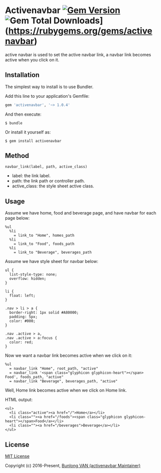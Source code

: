 # Activenavbar [![Gem Version](https://badge.fury.io/rb/activenavbar.svg)](http://badge.fury.io/rb/activenavbar) ![Gem Total Downloads](https://img.shields.io/gem/dt/activenavbar.svg)](https://rubygems.org/gems/activenavbar)

active navbar is used to set the active navbar link, a navbar link becomes active when you click on it.


## Installation

The simplest way to install is to use Bundler.

Add this line to your application's Gemfile:

```ruby
gem 'activenavbar', '~> 1.0.4'
```

And then execute:

    $ bundle

Or install it yourself as:

    $ gem install activenavbar

## Method

    navbar_link(label, path, active_class)

- label: the link label.
- path: the link path or controller path.
- active_class: the style sheet active class.

## Usage

Assume we have home, food and beverage page, and have navbar for each page below:

    %ul
      %li
        = link_to "Home", homes_path
      %li
        = link_to "Food", foods_path
      %li
        = link_to "Beverage", beverages_path

Assume we have style sheet for navbar below:

    ul {
      list-style-type: none;
      overflow: hidden;
    }

    li {
      float: left;
    }

    .nav > li > a {
      border-right: 1px solid #A80000;
      padding: 5px;
      color: #000;
    }

    .nav .active > a,
    .nav .active > a:focus {
      color: red;
    }

Now we want a navbar link becomes active when we click on it:

    %ul
      = navbar_link "Home", root_path, "active"
      = navbar_link '<span class="glyphicon glyphicon-heart"></span> Food', foods_path, "active"
      = navbar_link "Beverage", beverages_path, "active"

Well, Home link becomes active when we click on Home link.

HTML output:

    <ul>
      <li class="active"><a href="/">Home</a></li>
      <li class=""><a href="/foods"><span class="glyphicon glyphicon-heart"></span>Food</a></li>
      <li class=""><a href="/beverages">Beverage</a></li>
    </ul>

## License

[MIT License](http://www.opensource.org/licenses/mit-license.php)

Copyright (c) 2016-Present, [Bunlong VAN (activenavbar Maintainer)](https://github.com/Bunlong)
